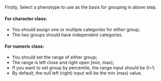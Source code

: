 Firstly, Select a phenotype to use as the basis for grouping in above step.



#### For character class:

- You should assign one or multiple categories for either group;
- The two groups should have independent categories.



#### For numeric class:

- You should set the range of either group;
- The range is left close and right open [min, max);
- If you want to set group by percentile, the range input should be 0~1;
- By default, the null left (right) input will be the min (max) value.